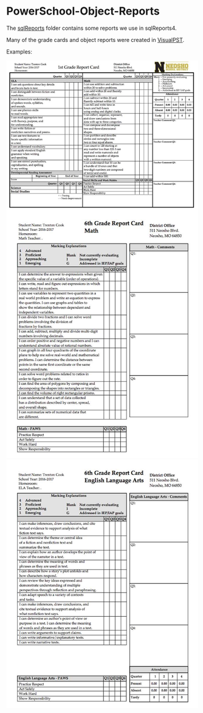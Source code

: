 # PowerSchool-Object-Reports

The <a href="https://github.com/cookbrianj/PowerSchool-Object-Reports/tree/master/sqlReports">sqlReports</a> folder contains some reports we use in sqlReports4.


Many of the grade cards and object reports were created in <a href="http://parkbenchsoftware.com/visualpst/index.html">VisualPST</a>.

Examples:

<img src="https://github.com/cookbrianj/PowerSchool-Object-Reports/blob/master/images/1stGrade.jpg?raw=true">

<img src="https://github.com/cookbrianj/PowerSchool-Object-Reports/blob/master/images/6thGrade1.jpg?raw=true">
<img src="https://github.com/cookbrianj/PowerSchool-Object-Reports/blob/master/images/6thGrade2.jpg?raw=true">

